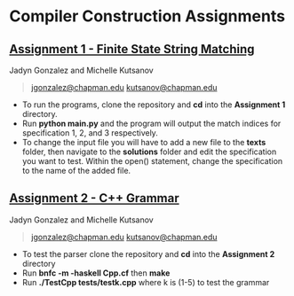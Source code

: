 # Compiler Construction Assignments
## [Assignment 1 - Finite State String Matching](https://github.com/jgonz100/CPSC402/tree/master/Assignment%201)
Jadyn Gonzalez and Michelle Kutsanov
> jgonzalez@chapman.edu kutsanov@chapman.edu
- To run the programs, clone the repository and **cd** into the **Assignment 1** directory.
- Run **python main.py** and the program will output the match indices for specification 1, 2, and 3 respectively.
- To change the input file you will have to add a new file to the **texts** folder, then navigate to the **solutions** folder and edit the specification you want to test. Within the open() statement, change the specification to the name of the added file.

## [Assignment 2 - C++ Grammar](https://github.com/jgonz100/CPSC402/tree/master/Assignment2)
Jadyn Gonzalez and Michelle Kutsanov
> jgonzalez@chapman.edu kutsanov@chapman.edu
- To test the parser clone the repository and **cd** into the **Assignment 2** directory
- Run **bnfc -m -haskell Cpp.cf** then **make**
- Run **./TestCpp tests/testk.cpp** where k is (1-5) to test the grammar
